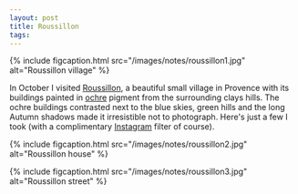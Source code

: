 ```yaml
---
layout: post
title: Roussillon
tags:
---
```


{% include figcaption.html src="/images/notes/roussillon1.jpg" alt="Roussillon village"  %}


 In October I visited [Roussillon](https://en.wikipedia.org/wiki/Roussillon,_Vaucluse), a beautiful small village in Provence with its buildings painted in [ochre](https://en.wikipedia.org/wiki/Ochre) pigment from the surrounding clays hills. The ochre buildings contrasted next to the blue skies, green hills and the long Autumn shadows made it irresistible not to photograph. Here's just a few I took (with a complimentary [Instagram](https://www.instagram.com/jackcraig/) filter of course).

{% include figcaption.html src="/images/notes/roussillon2.jpg" alt="Roussillon house"  %}

{% include figcaption.html src="/images/notes/roussillon3.jpg" alt="Roussillon street"  %}

